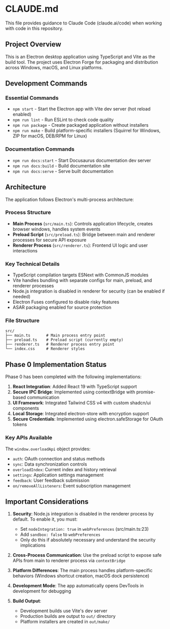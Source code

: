 # CLAUDE.md

This file provides guidance to Claude Code (claude.ai/code) when working with code in this repository.

## Project Overview

This is an Electron desktop application using TypeScript and Vite as the build tool. The project uses Electron Forge for packaging and distribution across Windows, macOS, and Linux platforms.

## Development Commands

### Essential Commands
- `npm start` - Start the Electron app with Vite dev server (hot reload enabled)
- `npm run lint` - Run ESLint to check code quality
- `npm run package` - Create packaged application without installers
- `npm run make` - Build platform-specific installers (Squirrel for Windows, ZIP for macOS, DEB/RPM for Linux)

### Documentation Commands
- `npm run docs:start` - Start Docusaurus documentation dev server
- `npm run docs:build` - Build documentation site
- `npm run docs:serve` - Serve built documentation

## Architecture

The application follows Electron's multi-process architecture:

### Process Structure
- **Main Process** (`src/main.ts`): Controls application lifecycle, creates browser windows, handles system events
- **Preload Script** (`src/preload.ts`): Bridge between main and renderer processes for secure API exposure
- **Renderer Process** (`src/renderer.ts`): Frontend UI logic and user interactions

### Key Technical Details
- TypeScript compilation targets ESNext with CommonJS modules
- Vite handles bundling with separate configs for main, preload, and renderer processes
- Node.js integration is disabled in renderer for security (can be enabled if needed)
- Electron Fuses configured to disable risky features
- ASAR packaging enabled for source protection

### File Structure
```
src/
├── main.ts       # Main process entry point
├── preload.ts    # Preload script (currently empty)
├── renderer.ts   # Renderer process entry point
└── index.css     # Renderer styles
```

## Phase 0 Implementation Status

Phase 0 has been completed with the following implementations:

1. **React Integration**: Added React 19 with TypeScript support
2. **Secure IPC Bridge**: Implemented using contextBridge with promise-based communication
3. **UI Framework**: Integrated Tailwind CSS v4 with custom shadcn/ui components
4. **Local Storage**: Integrated electron-store with encryption support
5. **Secure Credentials**: Implemented using electron.safeStorage for OAuth tokens

### Key APIs Available

The `window.overloadApi` object provides:
- `auth`: OAuth connection and status methods
- `sync`: Data synchronization controls
- `overloadIndex`: Current index and history retrieval
- `settings`: Application settings management
- `feedback`: User feedback submission
- `on/removeAllListeners`: Event subscription management

## Important Considerations

1. **Security**: Node.js integration is disabled in the renderer process by default. To enable it, you must:
   - Set `nodeIntegration: true` in `webPreferences` (src/main.ts:23)
   - Add `sandbox: false` to `webPreferences`
   - Only do this if absolutely necessary and understand the security implications

2. **Cross-Process Communication**: Use the preload script to expose safe APIs from main to renderer process via `contextBridge`

3. **Platform Differences**: The main process handles platform-specific behaviors (Windows shortcut creation, macOS dock persistence)

4. **Development Mode**: The app automatically opens DevTools in development for debugging

5. **Build Output**: 
   - Development builds use Vite's dev server
   - Production builds are output to `out/` directory
   - Platform installers are created in `out/make/`